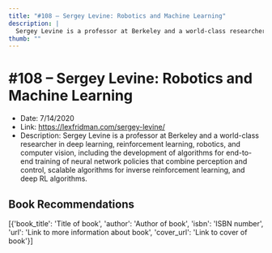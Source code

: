 ```yaml
---
title: "#108 – Sergey Levine: Robotics and Machine Learning"
description: |
  Sergey Levine is a professor at Berkeley and a world-class researcher in deep learning, reinforcement learning, robotics, and computer vision, including the development of algorithms for end-to-end training of neural network policies that combine perception and control, scalable algorithms for inverse reinforcement learning, and deep RL algorithms."
thumb: ""
---
```


# #108 – Sergey Levine: Robotics and Machine Learning

  - Date: 7/14/2020
  - Link: https://lexfridman.com/sergey-levine/
  - Description: Sergey Levine is a professor at Berkeley and a world-class researcher in deep learning, reinforcement learning, robotics, and computer vision, including the development of algorithms for end-to-end training of neural network policies that combine perception and control, scalable algorithms for inverse reinforcement learning, and deep RL algorithms.

## Book Recommendations

[{'book_title': 'Title of book', 'author': 'Author of book', 'isbn': 'ISBN number', 'url': 'Link to more information about book', 'cover_url': 'Link to cover of book'}]